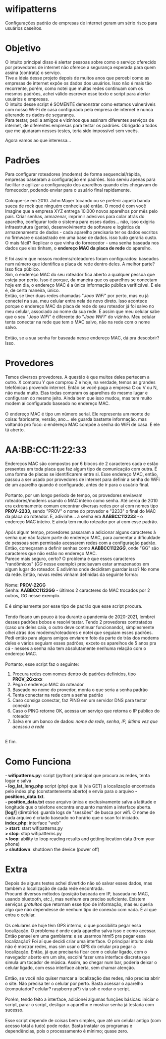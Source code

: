 # wifipatterns
Configurações padrão de empresas de internet geram um sério risco para usuários caseiros.


# Objetivo
O intuito principal disso é alertar pessoas sobre como o serviço oferecido por provedores de internet não oferece a segurança esperada para quem assina (contrata) o serviço.<br>
Tive a ideia desse projeto depois de muitos anos que percebi como as empresas de internet expõe os dados dos usuários. Isso não é mais tão recorrente, porém, como notei que muitas redes continuam com os mesmos padrões, achei válido escrever esse texto e script para alertar usuários e empresas.<br>
O intuito desse script é SOMENTE demonstrar como estamos vulneráveis com nosso Wi-Fi de casa configurado pela empresa de internet e nunca alterando os dados de segurança.<br>
Para testar, pedi a amigos e vizinhos que assinam diferentes serviços de internet, de diferentes empresas para testar os padrões. Obrigado a todos que me ajudaram nesses testes, teria sido impossível sem vocês.

Agora vamos ao que interessa...

# Padrões
Para configurar roteadores (modems) de forma sequencial/rápida, empresas basearam a configuração em padrões. Isso serviu apenas para facilitar e agilizar a configuração dos aparelhos quando eles chegavam do fornecedor, podendo enviar para o usuário final rapidamente.<br>
<br>
Coloque-se em 2010. John Mayer tocando ou se preferir aquela banda sueca de rock que ninguém conhecia até então. O mood é com você<br>
Imagine que a empresa XYZ entrega 10.000 novos aparelhos por mês pelo país. Criar senhas, armazenar, imprimir adesivos para colar atrás do aparelho, configurar todo o sistema para esses dados... não, isso exigiria infraestrutura (gente), desenvolvimento de software e logística de armazenamento de dados - cada aparelho precisaria ter os dados escritos no firmware e cadastrado em uma base de dados. isso tudo geraria custo.<br>
O mais fácil? Replicar o que vinha do fornecedor - uma senha baseada nos dados que eles tinham, o <b>endereço MAC da placa de rede</b> do aparelho.<br>
<br>
E foi assim que nossos modems/roteadores foram configurados: baseados num número que identifica a placa de rede dentro deles. A melhor parte? Isso fica público.<br>
Sim, o endereço MAC do seu roteador fica aberto a qualquer pessoa que esteja por perto. Isso é porque, da maneira que os aparelhos se conectam hoje em dia, o endereço MAC é a única informação pública verificável. E ele é, de certa maneira, único.<br>
Então, se tiver duas redes chamadas "<i>Joao WiFi</i>" por perto, mas eu já conectei na sua, meu celular entra nela de novo direto. Isso acontece porque o endereço MAC da placa de rede do seu roteador já foi salvo no meu celular, associado ao nome da sua rede. É assim que meu celular sabe que o seu "<i>Joao WiFi</i>" é diferente do "<i>Joao WiFi</i>" do vizinho. Meu celular tenta conectar na rede que tem o MAC salvo, não na rede com o nome salvo.<br>
<br>
Então, se a sua senha for baseada nesse endereço MAC, dá pra descobrir? Isso.

# Provedores
Temos diversos provedores. A questão é que muitos deles pertecem a outro. X comprou Y que comprou Z e hoje, na verdade, temos as grandes telefônicas provendo internet. Então se você paga a empresa C ou V ou N, não muda muito. Elas todas compram os aparelhos do mesmo lugar e configuram do mesmo jeito. Ainda bem que isso mudou, mas tem muito modem aí configurado baseado no endereço MAC.<br>
<br>
O endereço MAC é tipo um número serial. Ele representa um monte de coisa: fabricante, versão, ano... ele guarda bastante informação. mas voltando pro foco: o endereço MAC compõe a senha do WiFi de casa. E ele tá aberto.<br>

# AA:BB:CC:11:22:33
Endereços MAC são compostos por 6 blocos de 2 caracteres cada e estão presentes em toda placa que faz algum tipo de comunicação com outra. É uma forma de placas se identificarem entre si. Esse endereço MAC, então, passou a ser usado por provedores de internet para definir a senha do WiFi de um aparelho quando é configurado, antes de ir para o usuário final.<br>
<br>
Portanto, por um longo período de tempo, os provedores enviavam roteadores/modems usando o MAC inteiro como senha. Até cerca de 2010 era extremamente comum encontrar diversas redes por aí com nomes tipo <b>PROV-2233</b>, sendo "PROV" o nome do provedor e "2233" o final do MAC da placa do roteador. E, adivinhe... a senha era <b>AABBCC112233</b> - o endereço MAC inteiro. E ainda tem muito roteador por aí com esse padrão.<br>
<br>
Após algum tempo, provedores passaram a adicionar alguns caracteres à senha que não faziam parte do endereço MAC, para aumentar a dificuldade de pessoas sem permissão acessarem redes com a configuração padrão. Então, começaram a definir senhas como <b>AABBCC1122<i>GG</i></b>, onde "GG" são caracteres que não estão no endereço MAC.<br>
Parece mais seguro, certo? O problema é que esses caracteres "randômicos" (<i>GG</i> nesse exemplo) precisavam estar armazenados em algum lugar do roteador. E adivinha onde decidiram guardar isso? No nome da rede. Então, novas redes vinham definidas da seguinte forma:<br>
<br>
Nome: <b>PROV-22GG</b><br>
Senha: <b>AABBCC1122GG</b> - últimos 2 caracteres do MAC trocados por 2 outros, <i>GG</i> nesse exemplo.<br>
<br>
E é simplesmente por esse tipo de padrão que esse script procura.<br>
<br>
Tendo ficado um pouco à toa durante a pandemia de 2020-2021, lembrei desses padrões bobos e resolvi testar. Tendo 2 provedores contratados (caso um deles caia, o outro deve continuar funcionando), simplesmente olhei atrás dos modems/roteadores e notei que seguiam esses padrões.<br>
Pedi então para alguns amigos enviarem foto da parte de trás dos modems deles e vários seguiam esses padrões; exceto os aparelhos de 5 anos pra cá - nesses a senha não tem absolutamente nenhuma relação com o endereço MAC.<br>
<br>
Portanto, esse script faz o seguinte:<br>
1. Procura redes com nomes dentro de padrões definidos, tipo <b>PROV_2Gxxxx</b><br>
2. Pega o endereço MAC do roteador<br>
3. Baseado no nome do provedor, monta o que seria a senha padrão<br>
4. Tenta conectar na rede com a senha padrão<br>
5. Caso consiga conectar, faz PING em um servidor DNS para testar conexão<br>
6. Caso o PING retorne OK, acessa um serviço que retorna o IP público do roteador<br>
7. Salva em um banco de dados: <i>nome da rede, senha, IP, última vez que acessou a rede</i><br>
<br>
E fim.

# Como Funciona
<b>- wifipatterns.py</b>: script (python) principal que procura as redes, tenta logar e salva<br>
<b>- log_lat_long.php</b> script (php) que lê (via GET) a localização encontrada pelo index.php (constantemente aberto) e envia para o arquivo <b>-positions_data.txt</b>.<br>
<b>- position_data.txt</b> esse arquivo única e exclusivamente salva a latitude e longitude que o telefone encontra enquanto mantém a interface aberta.<br>
<b>[log/]</b> (diretório): guarda logs de "sessões" de busca por wifi. O nome de cada arquivo é criado baseado no horário que o scan foi iniciado.<br>
<b>index.php</b>: interface "web"<br>
<b> > start</b>: start wifipatterns.py<br>
<b> > stop</b>: stop wifipatterns.py<br>
<b> > loop</b>: ability to loop reading results and getting location data (from your phone)<br>
<b> > shutdown</b>: shutdown the device (power off)<br>


# Extra
Depois de alguns testes achei divertido não só salvar esses dados, mas também a localização de cada rede encontrada.<br>
Procurei diversos métodos (posição baseada em IP, baseada no MAC, usando bluetooth, etc.), mas nenhum era preciso suficiente. Existem serviços *gratuitos* que retornam esse tipo de informação, mas eu queria algo que não dependesse de nenhum tipo de conexão com nada. É aí que entra o celular.<br>
<br>
Os celulares de hoje têm GPS interno, o que possibilita pegar essa localização. O problema é onde cada aparelho salva isso e como acessar. Então pensei em uma gambiarra: e se usarmos html5 pra pegar essa localização? Foi aí que decidi criar uma interface. O principal intuito dela não é mostrar redes, mas sim usar o GPS do celular pra pegar a localização. Então, já que precisaria ficar com o celular ligado, com o navegador aberto em um site, escolhi fazer uma interface discreta que simula um tocador de música. Assim, ao chegar num bar, poderia deixar o celular ligado, com essa interface aberta, sem chamar atenção.<br>
<br>
Então, se você não quiser marcar a localização das redes, não precisa abrir o site. Não precisa ter o celular por perto. Basta acessar o aparelho (computador? celular? raspberry pi?) via ssh e rodar o script.<br>
<br>
Porém, tendo feito a interface, adicionei algumas funções básicas: iniciar o script, parar o script, desligar o aparelho e mostrar senha já testada com sucesso.<br>
<br>
Esse script depende de coisas bem simples, que até um celular antigo (com acesso total a tudo) pode rodar. Basta instalar os programas e dependências, pois o processamento é mínimo; quase zero.
